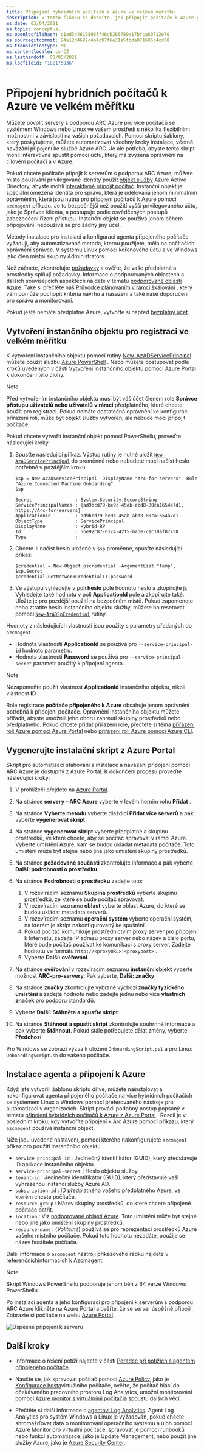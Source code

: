 ```yaml
---
title: Připojení hybridních počítačů k Azure ve velkém měřítku
description: V tomto článku se dozvíte, jak připojit počítače k Azure pomocí serverů s podporou ARC Azure pomocí instančního objektu.
ms.date: 03/04/2021
ms.topic: conceptual
ms.openlocfilehash: c1ad3d4619896ff46db266789a17bfca80712e70
ms.sourcegitcommit: 24a12d4692c4a4c97f6e31a5fbda971695c4cd68
ms.translationtype: MT
ms.contentlocale: cs-CZ
ms.lasthandoff: 03/05/2021
ms.locfileid: "102175936"
---
```

# <a name="connect-hybrid-machines-to-azure-at-scale"></a>Připojení hybridních počítačů k Azure ve velkém měřítku

Můžete povolit servery s podporou ARC Azure pro více počítačů se systémem Windows nebo Linux ve vašem prostředí s několika flexibilními možnostmi v závislosti na vašich požadavcích. Pomocí skriptu šablony, který poskytujeme, můžete automatizovat všechny kroky instalace, včetně navázání připojení ke službě Azure ARC. Je ale potřeba, abyste tento skript mohli interaktivně spustit pomocí účtu, který má zvýšená oprávnění na cílovém počítači a v Azure.

Pokud chcete počítače připojit k serverům s podporou ARC Azure, můžete místo používání privilegované identity použít [objekt služby](../../active-directory/develop/app-objects-and-service-principals.md) Azure Active Directory, abyste mohli [interaktivně připojit počítač](onboard-portal.md). Instanční objekt je speciální omezená identita pro správu, která je udělována jenom minimálním oprávněním, která jsou nutná pro připojení počítačů k Azure pomocí `azcmagent` příkazu. Je to bezpečnější než použití vyšší privilegovaného účtu, jako je Správce klienta, a postupuje podle osvědčených postupů zabezpečení řízení přístupu. Instanční objekt se používá jenom během připojování. nepoužívá se pro žádný jiný účel.  

Metody instalace pro instalaci a konfiguraci agenta připojeného počítače vyžadují, aby automatizovaná metoda, kterou použijete, měla na počítačích oprávnění správce. V systému Linux pomocí kořenového účtu a ve Windows jako člen místní skupiny Administrators.

Než začnete, zkontrolujte [požadavky](agent-overview.md#prerequisites) a ověřte, že vaše předplatné a prostředky splňují požadavky. Informace o podporovaných oblastech a dalších souvisejících aspektech najdete v tématu [podporované oblasti Azure](overview.md#supported-regions). Také si přečtěte náš [Průvodce plánováním v rámci škálování](plan-at-scale-deployment.md) , který vám pomůže pochopit kritéria návrhu a nasazení a také naše doporučení pro správu a monitorování.  

Pokud ještě nemáte předplatné Azure, vytvořte si napřed [bezplatný účet](https://azure.microsoft.com/free/?WT.mc_id=A261C142F).

## <a name="create-a-service-principal-for-onboarding-at-scale"></a>Vytvoření instančního objektu pro registraci ve velkém měřítku

K vytvoření instančního objektu pomocí rutiny [New-AzADServicePrincipal](/powershell/module/Az.Resources/New-AzADServicePrincipal) můžete použít službu [Azure PowerShell](/powershell/azure/install-az-ps) . Nebo můžete postupovat podle kroků uvedených v části [Vytvoření instančního objektu pomocí Azure Portal](../../active-directory/develop/howto-create-service-principal-portal.md) k dokončení této úlohy.

> [!NOTE]
> Před vytvořením instančního objektu musí být váš účet členem role **Správce přístupu uživatelů nebo uživatelů** **v rámci** předplatného, které chcete použít pro registraci. Pokud nemáte dostatečná oprávnění ke konfiguraci přiřazení rolí, může být objekt služby vytvořen, ale nebude moci připojit počítače.
>

Pokud chcete vytvořit instanční objekt pomocí PowerShellu, proveďte následující kroky.

1. Spusťte následující příkaz. Výstup rutiny je nutné uložit [`New-AzADServicePrincipal`](/powershell/module/az.resources/new-azadserviceprincipal) do proměnné nebo nebudete moci načíst heslo potřebné v pozdějším kroku.

    ```azurepowershell-interactive
    $sp = New-AzADServicePrincipal -DisplayName "Arc-for-servers" -Role "Azure Connected Machine Onboarding"
    $sp
    ```

    ```output
    Secret                : System.Security.SecureString
    ServicePrincipalNames : {ad9bcd79-be9c-45ab-abd8-80ca1654a7d1, https://Arc-for-servers}
    ApplicationId         : ad9bcd79-be9c-45ab-abd8-80ca1654a7d1
    ObjectType            : ServicePrincipal
    DisplayName           : Hybrid-RP
    Id                    : 5be92c87-01c4-42f5-bade-c1c10af87758
    Type                  :
    ```

2. Chcete-li načíst heslo uložené v `$sp` proměnné, spusťte následující příkaz:

    ```azurepowershell-interactive
    $credential = New-Object pscredential -ArgumentList "temp", $sp.Secret
    $credential.GetNetworkCredential().password
    ```

3. Ve výstupu vyhledejte v poli **heslo** pole hodnotu heslo a zkopírujte ji. Vyhledejte také hodnotu v poli **ApplicationId** pole a zkopírujte také. Uložte je pro pozdější použití na bezpečném místě. Pokud zapomenete nebo ztratíte heslo instančního objektu služby, můžete ho resetovat pomocí [`New-AzADSpCredential`](/powershell/module/azurerm.resources/new-azurermadspcredential) rutiny.

Hodnoty z následujících vlastností jsou použity s parametry předaných do `azcmagent` :

* Hodnota vlastnosti **ApplicationId** se používá pro `--service-principal-id` hodnotu parametru.
* Hodnota vlastnosti **Password** se používá pro  `--service-principal-secret` parametr použitý k připojení agenta.

> [!NOTE]
> Nezapomeňte použít vlastnost **ApplicationId** instančního objektu, nikoli vlastnost **ID** .
>

Role registrace **počítače připojeného k Azure** obsahuje jenom oprávnění potřebná k připojení počítače. Oprávnění instančního objektu můžete přiřadit, abyste umožnili jeho oboru zahrnutí skupiny prostředků nebo předplatného. Pokud chcete přidat přiřazení role, přečtěte si téma [přiřazení rolí Azure pomocí Azure Portal](../../role-based-access-control/role-assignments-portal.md) nebo [přiřazení rolí Azure pomocí Azure CLI](../../role-based-access-control/role-assignments-cli.md).

## <a name="generate-the-installation-script-from-the-azure-portal"></a>Vygenerujte instalační skript z Azure Portal

Skript pro automatizaci stahování a instalace a navázání připojení pomocí ARC Azure je dostupný z Azure Portal. K dokončení procesu proveďte následující kroky:

1. V prohlížeči přejdete na [Azure Portal](https://portal.azure.com).

1. Na stránce **servery – ARC Azure** vyberte v levém horním rohu **Přidat** .

1. Na stránce **Vyberte metodu** vyberte dlaždici **Přidat více serverů** a pak vyberte **vygenerovat skript**.

1. Na stránce **vygenerovat skript** vyberte předplatné a skupinu prostředků, ve které chcete, aby se počítač spravoval v rámci Azure. Vyberte umístění Azure, kam se budou ukládat metadata počítače. Toto umístění může být stejné nebo jiné jako umístění skupiny prostředků.

1. Na stránce **požadované součásti** zkontrolujte informace a pak vyberte **Další: podrobnosti o prostředku**.

1. Na stránce **Podrobnosti o prostředku** zadejte toto:

    1. V rozevíracím seznamu **Skupina prostředků** vyberte skupinu prostředků, ze které se bude počítač spravovat.
    1. V rozevíracím seznamu **oblast** vyberte oblast Azure, do které se budou ukládat metadata serverů.
    1. V rozevíracím seznamu **operační systém** vyberte operační systém, na kterém je skript nakonfigurovaný ke spuštění.
    1. Pokud počítač komunikuje prostřednictvím proxy server pro připojení k Internetu, zadejte IP adresu proxy server nebo název a číslo portu, které bude počítač používat ke komunikaci s proxy server. Zadejte hodnotu ve formátu `http://<proxyURL>:<proxyport>` .
    1. Vyberte **Další: ověřování**.

1. Na stránce **ověřování** v rozevíracím seznamu **instanční objekt** vyberte možnost **ARC-pro-servery**.  Pak vyberte, **Další: značky**.

1. Na stránce **značky** zkontrolujte vybrané výchozí **značky fyzického umístění** a zadejte hodnotu nebo zadejte jednu nebo více **vlastních značek** pro podporu standardů.

1. Vyberte **Další: Stáhněte a spusťte skript**.

1. Na stránce **Stáhnout a spustit skript** zkontrolujte souhrnné informace a pak vyberte **Stáhnout**. Pokud stále potřebujete dělat změny, vyberte **Předchozí**.

Pro Windows se zobrazí výzva k uložení `OnboardingScript.ps1` a pro Linux `OnboardingScript.sh` do vašeho počítače.

## <a name="install-the-agent-and-connect-to-azure"></a>Instalace agenta a připojení k Azure

Když jste vytvořili šablonu skriptu dříve, můžete nainstalovat a nakonfigurovat agenta připojeného počítače na více hybridních počítačích se systémem Linux a Windows pomocí preferovaného nástroje pro automatizaci v organizacích. Skript provádí podobný postup popsaný v tématu [připojení hybridních počítačů k Azure z Azure Portal](onboard-portal.md) . Rozdíl je v posledním kroku, kdy vytvoříte připojení k Arc Azure pomocí příkazu, který `azcmagent` používá instanční objekt.

Níže jsou uvedené nastavení, pomocí kterého nakonfigurujete `azcmagent` příkaz pro použití instančního objektu.

* `service-principal-id` : Jedinečný identifikátor (GUID), který představuje ID aplikace instančního objektu.
* `service-principal-secret` | Heslo objektu služby
* `tenant-id` : Jedinečný identifikátor (GUID), který představuje vaši vyhrazenou instanci služby Azure AD.
* `subscription-id` : ID předplatného vašeho předplatného Azure, ve kterém chcete počítače.
* `resource-group` : Název skupiny prostředků, do které chcete připojené počítače patřit.
* `location` : Viz [podporované oblasti Azure](overview.md#supported-regions). Toto umístění může být stejné nebo jiné jako umístění skupiny prostředků.
* `resource-name` : (*Volitelné*) používá se pro reprezentaci prostředků Azure vašeho místního počítače. Pokud tuto hodnotu nezadáte, použije se název hostitele počítače.

Další informace o `azcmagent` nástroji příkazového řádku najdete v [referenčních](./manage-agent.md)informacích k Azcmagent.

>[!NOTE]
>Skript Windows PowerShellu podporuje jenom běh z 64 verze Windows PowerShellu.
>

Po instalaci agenta a jeho konfiguraci pro připojení k serverům s podporou ARC Azure klikněte na Azure Portal a ověřte, že se server úspěšně připojil. Zobrazte si počítače na webu [Azure Portal](https://aka.ms/hybridmachineportal).

![Úspěšné připojení k serveru](./media/onboard-portal/arc-for-servers-successful-onboard.png)

## <a name="next-steps"></a>Další kroky

- Informace o řešení potíží najdete v části [Poradce při potížích s agentem připojeného počítače](troubleshoot-agent-onboard.md).

- Naučte se, jak spravovat počítač pomocí [Azure Policy](../../governance/policy/overview.md), jako je [Konfigurace hosta](../../governance/policy/concepts/guest-configuration.md)virtuálního počítače, ověřte, že počítač hlásí do očekávaného pracovního prostoru Log Analytics, umožní monitorování pomocí [Azure monitor s virtuálními počítači](../../azure-monitor/vm/vminsights-enable-policy.md)a spoustu dalších věcí.

- Přečtěte si další informace o [agentovi Log Analytics](../../azure-monitor/agents/log-analytics-agent.md). Agent Log Analytics pro systém Windows a Linux je vyžadován, pokud chcete shromažďovat data o monitorování operačního systému a úloh pomocí Azure Monitor pro virtuální počítače, spravovat je pomocí runbooků nebo funkcí automatizace, jako je Update Management, nebo použít jiné služby Azure, jako je [Azure Security Center](../../security-center/security-center-introduction.md).
